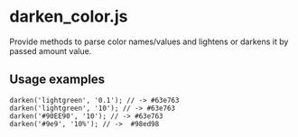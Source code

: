 darken_color.js
===============

Provide methods to parse color names/values and lightens or darkens it by passed amount value.

## Usage examples ##

    darken('lightgreen', '0.1'); // -> #63e763 
    darken('lightgreen', '10'); // -> #63e763
    darken('#90EE90', '10'); // -> #63e763
    darken('#9e9', '10%'); // ->  #98ed98

